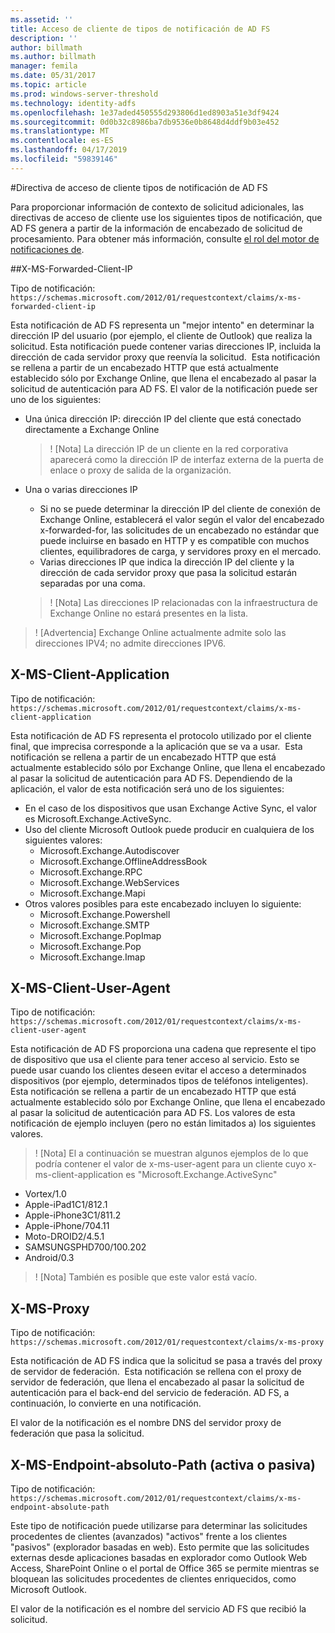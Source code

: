 ```yaml
---
ms.assetid: ''
title: Acceso de cliente de tipos de notificación de AD FS
description: ''
author: billmath
ms.author: billmath
manager: femila
ms.date: 05/31/2017
ms.topic: article
ms.prod: windows-server-threshold
ms.technology: identity-adfs
ms.openlocfilehash: 1e37aded450555d293806d1ed8903a51e3df9424
ms.sourcegitcommit: 0d0b32c8986ba7db9536e0b8648d4ddf9b03e452
ms.translationtype: MT
ms.contentlocale: es-ES
ms.lasthandoff: 04/17/2019
ms.locfileid: "59839146"
---
```

#<a name="client-access-policy-claim-types-in-ad-fs"></a>Directiva de acceso de cliente tipos de notificación de AD FS

Para proporcionar información de contexto de solicitud adicionales, las directivas de acceso de cliente use los siguientes tipos de notificación, que AD FS genera a partir de la información de encabezado de solicitud de procesamiento.  Para obtener más información, consulte [el rol del motor de notificaciones de](../technical-reference/the-role-of-the-claims-engine.md).

##<a name="x-ms-forwarded-client-ip"></a>X-MS-Forwarded-Client-IP

Tipo de notificación: `https://schemas.microsoft.com/2012/01/requestcontext/claims/x-ms-forwarded-client-ip`

Esta notificación de AD FS representa un "mejor intento" en determinar la dirección IP del usuario (por ejemplo, el cliente de Outlook) que realiza la solicitud. Esta notificación puede contener varias direcciones IP, incluida la dirección de cada servidor proxy que reenvía la solicitud.  Esta notificación se rellena a partir de un encabezado HTTP que está actualmente establecido sólo por Exchange Online, que llena el encabezado al pasar la solicitud de autenticación para AD FS. El valor de la notificación puede ser uno de los siguientes:


- Una única dirección IP: dirección IP del cliente que está conectado directamente a Exchange Online

    >! [Nota] La dirección IP de un cliente en la red corporativa aparecerá como la dirección IP de interfaz externa de la puerta de enlace o proxy de salida de la organización.

- Una o varias direcciones IP
    - Si no se puede determinar la dirección IP del cliente de conexión de Exchange Online, establecerá el valor según el valor del encabezado x-forwarded-for, las solicitudes de un encabezado no estándar que puede incluirse en basado en HTTP y es compatible con muchos clientes, equilibradores de carga, y servidores proxy en el mercado.
    - Varias direcciones IP que indica la dirección IP del cliente y la dirección de cada servidor proxy que pasa la solicitud estarán separadas por una coma.

    >! [Nota] Las direcciones IP relacionadas con la infraestructura de Exchange Online no estará presentes en la lista.


>! [Advertencia] Exchange Online actualmente admite solo las direcciones IPV4; no admite direcciones IPV6. 


## <a name="x-ms-client-application"></a>X-MS-Client-Application

Tipo de notificación: `https://schemas.microsoft.com/2012/01/requestcontext/claims/x-ms-client-application`

Esta notificación de AD FS representa el protocolo utilizado por el cliente final, que imprecisa corresponde a la aplicación que se va a usar.  Esta notificación se rellena a partir de un encabezado HTTP que está actualmente establecido sólo por Exchange Online, que llena el encabezado al pasar la solicitud de autenticación para AD FS. Dependiendo de la aplicación, el valor de esta notificación será uno de los siguientes:



- En el caso de los dispositivos que usan Exchange Active Sync, el valor es Microsoft.Exchange.ActiveSync. 
- Uso del cliente Microsoft Outlook puede producir en cualquiera de los siguientes valores:
    - Microsoft.Exchange.Autodiscover
    - Microsoft.Exchange.OfflineAddressBook
    - Microsoft.Exchange.RPC
    - Microsoft.Exchange.WebServices
    - Microsoft.Exchange.Mapi
- Otros valores posibles para este encabezado incluyen lo siguiente:
    - Microsoft.Exchange.Powershell
    - Microsoft.Exchange.SMTP
    - Microsoft.Exchange.PopImap
    - Microsoft.Exchange.Pop
    - Microsoft.Exchange.Imap

## <a name="x-ms-client-user-agent"></a>X-MS-Client-User-Agent

Tipo de notificación: `https://schemas.microsoft.com/2012/01/requestcontext/claims/x-ms-client-user-agent`

Esta notificación de AD FS proporciona una cadena que represente el tipo de dispositivo que usa el cliente para tener acceso al servicio. Esto se puede usar cuando los clientes deseen evitar el acceso a determinados dispositivos (por ejemplo, determinados tipos de teléfonos inteligentes).  Esta notificación se rellena a partir de un encabezado HTTP que está actualmente establecido sólo por Exchange Online, que llena el encabezado al pasar la solicitud de autenticación para AD FS. Los valores de esta notificación de ejemplo incluyen (pero no están limitados a) los siguientes valores.
>! [Nota] El a continuación se muestran algunos ejemplos de lo que podría contener el valor de x-ms-user-agent para un cliente cuyo x-ms-client-application es "Microsoft.Exchange.ActiveSync"

- Vortex/1.0
- Apple-iPad1C1/812.1
- Apple-iPhone3C1/811.2
- Apple-iPhone/704.11
- Moto-DROID2/4.5.1
- SAMSUNGSPHD700/100.202
- Android/0.3

>! [Nota] También es posible que este valor está vacío.


## <a name="x-ms-proxy"></a>X-MS-Proxy

Tipo de notificación: `https://schemas.microsoft.com/2012/01/requestcontext/claims/x-ms-proxy`

Esta notificación de AD FS indica que la solicitud se pasa a través del proxy de servidor de federación.  Esta notificación se rellena con el proxy de servidor de federación, que llena el encabezado al pasar la solicitud de autenticación para el back-end del servicio de federación. AD FS, a continuación, lo convierte en una notificación. 

El valor de la notificación es el nombre DNS del servidor proxy de federación que pasa la solicitud.

## <a name="x-ms-endpoint-absolute-path-active-vs-passive"></a>X-MS-Endpoint-absoluto-Path (activa o pasiva)

Tipo de notificación: `https://schemas.microsoft.com/2012/01/requestcontext/claims/x-ms-endpoint-absolute-path`

Este tipo de notificación puede utilizarse para determinar las solicitudes procedentes de clientes (avanzados) "activos" frente a los clientes "pasivos" (explorador basadas en web). Esto permite que las solicitudes externas desde aplicaciones basadas en explorador como Outlook Web Access, SharePoint Online o el portal de Office 365 se permite mientras se bloquean las solicitudes procedentes de clientes enriquecidos, como Microsoft Outlook.

El valor de la notificación es el nombre del servicio AD FS que recibió la solicitud.
